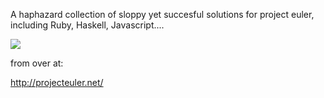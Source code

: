 A haphazard collection of sloppy yet succesful solutions for project euler, including Ruby, Haskell, Javascript....

<img src="http://projecteuler.net/profile/rlchu.png">


from over at:




http://projecteuler.net/